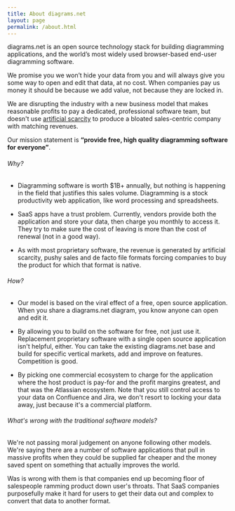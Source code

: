 ```yaml
---
title: About diagrams.net
layout: page
permalink: /about.html
---
```


diagrams.net is an open source technology stack for building diagramming applications, and the world’s most widely used browser-based end-user diagramming software.

We promise you we won’t hide your data from you and will always give you some way to open and edit that data, at no cost. When companies pay us money it should be because we add value, not because they are locked in.

We are disrupting the industry with a new business model that makes reasonable profits to pay a dedicated, professional software team, but doesn't use [artificial scarcity](https://en.wikipedia.org/wiki/Artificial_scarcity) to produce a bloated sales-centric company with matching revenues.

Our mission statement is __“provide free, high quality diagramming software for everyone”__.

###### Why?

* Diagramming software is worth $1B+ annually, but nothing is happening in the field that justifies this sales volume. Diagramming is a stock productivity web application, like word processing and spreadsheets.

* SaaS apps have a trust problem. Currently, vendors provide both the application and store your data, then charge you monthly to access it. They try to make sure the cost of leaving is more than the cost of renewal (not in a good way).

* As with most proprietary software, the revenue is generated by artificial scarcity, pushy sales and de facto file formats forcing companies to buy the product for which that format is native.

###### How?

* Our model is based on the viral effect of a free, open source application. When you share a diagrams.net diagram, you know anyone can open and edit it.

* By allowing you to build on the software for free, not just use it. Replacement proprietary software with a single open source application isn't helpful, either. You can take the existing diagrams.net base and build for specific vertical markets, add and improve on features. Competition is good.

* By picking one commercial ecosystem to charge for the application where the host product is pay-for and the profit margins greatest, and that was the Atlassian ecosystem. Note that you still control access to your data on Confluence and Jira, we don't resort to locking your data away, just because it's a commercial platform.

###### What's wrong with the traditional software models?

We're not passing moral judgement on anyone following other models. We're saying there are a number of software applications that pull in massive profits when they could be supplied far cheaper and the money saved spent on something that actually improves the world.

Was is wrong with them is that companies end up becoming floor of salespeople ramming product down user's throats. That SaaS companies purposefully make it hard for users to get their data out and complex to convert that data to another format.
